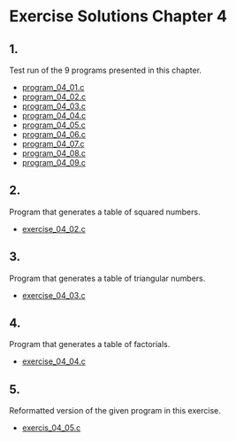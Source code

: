 # Exercise Solutions Chapter 4 #
## 1. ##
Test run of the 9 programs presented in this chapter.  
 - [program_04_01.c](Exercise_01/Program_04_01/program_04_01.c)  
 - [program_04_02.c](Exercise_01/Program_04_02/program_04_02.c)   
 - [program_04_03.c](Exercise_01/Program_04_03/program_04_03.c)   
 - [program_04_04.c](Exercise_01/Program_04_04/program_04_04.c)  
 - [program_04_05.c](Exercise_01/Program_04_05/program_04_05.c)  
 - [program_04_06.c](Exercise_01/Program_04_06/program_04_06.c)  
 - [program_04_07.c](Exercise_01/Program_04_07/program_04_07.c)  
 - [program_04_08.c](Exercise_01/Program_04_08/program_04_08.c)  
 - [program_04_09.c](Exercise_01/Program_04_09/program_04_09.c)  

## 2. ##
Program that generates a table of squared numbers.  
 - [exercise_04_02.c](Exercise_02/exercise_04_02.c)  	

## 3. ##
Program that generates a table of triangular numbers.  
 - [exercise_04_03.c](Exercise_03/exercise_04_03.c)  

## 4. ##
Program that generates a table of factorials.  
 - [exercise_04_04.c](Exercise_04/exercise_04_04.c)  

## 5. ##
Reformatted version of the given program in this exercise.  
- [exercis_04_05.c](Exercise_05/exercise_04_05.c)  



